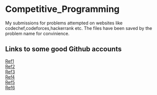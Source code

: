 # Competitive_Programming

My submissions for problems attempted on websites like codechef,codeforces,hackerrank etc. 
The files have been saved by the problem name for convinience. 


Links to some good Github accounts
------
[Ref1](https://github.com/Ashishgup1/Competitive-Coding)
<br/>
[Ref2](https://github.com/VastoLorde95/Competitive-Programming)
<br/>
[Ref3](https://github.com/aviaryan/competitive)
<br/>
[Ref4](https://github.com/AliOsm/PDF-CodeForces-Problems)
<br/>
[Ref5](https://github.com/AliOsm/CompetitiveProgramming)
<br/>
[Ref6](https://github.com/stevenhalim/cpbook-code)
<br/>




